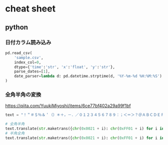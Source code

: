 # cheat sheet

## python

### 日付カラム読み込み

```python
pd.read_csv(
    'sample.csv',
    index_col=0,
    dtype={'time':'str', 'x':'float', 'y':'str'},
    parse_dates=[1],
    date_parser=lambda d: pd.datetime.strptime(d, '%Y-%m-%d %H:%M:%S')
)
```

### 全角半角の変換

https://qiita.com/YuukiMiyoshi/items/6ce77bf402a29a99f1bf

```python
text = "！＂＃＄％＆＇（）＊＋，－．／０１２３４５６７８９：；＜＝＞？＠ＡＢＣＤＥＦＧＨＩＪＫＬＭＮＯＰＱＲＳＴＵＶＷＸＹＺ［＼］＾＿｀>？＠ａｂｃｄｅｆｇｈｉｊｋｌｍｎｏｐｑｒｓｔｕｖｗｘｙｚ｛｜｝～"

# 全角半角
text.translate(str.maketrans({chr(0x0021 + i): chr(0xFF01 + i) for i in range(94)}))
# 半角全角
text.translate(str.maketrans({chr(0x0021 + i): chr(0xFF01 + i) for i in range(94)}))
```
